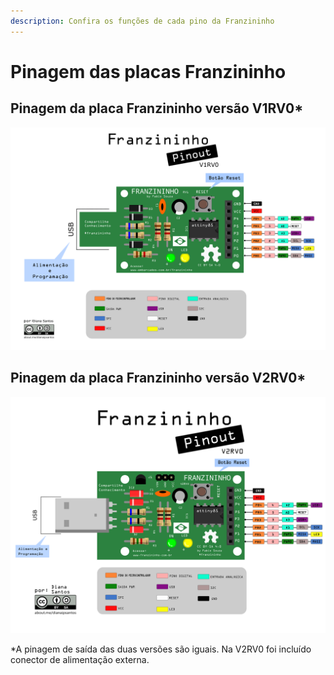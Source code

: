 ```yaml
---
description: Confira os funções de cada pino da Franzininho
---
```


# Pinagem das placas Franzininho

## Pinagem da placa Franzininho versão V1RV0\*

![pinagem V1RV0](../.gitbook/assets/pinagem-v1.png)

## Pinagem da placa Franzininho versão V2RV0\*

![pinagem V2RV0](../.gitbook/assets/pinagem-v2%20%281%29.png)

\*A pinagem de saída das duas versões são iguais. Na V2RV0 foi incluído conector de alimentação externa.

